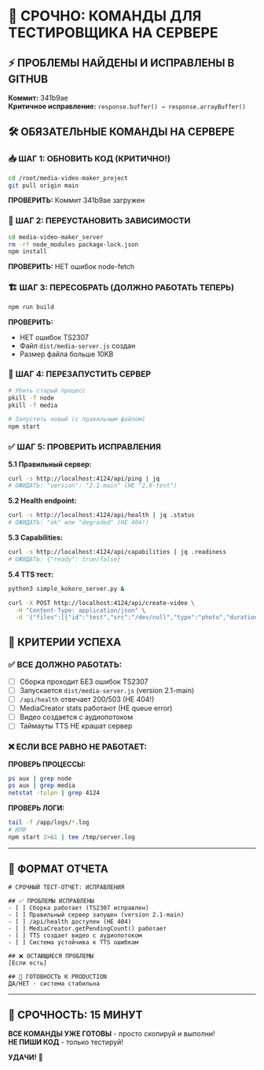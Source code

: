 # 🚨 СРОЧНО: КОМАНДЫ ДЛЯ ТЕСТИРОВЩИКА НА СЕРВЕРЕ

## ⚡ ПРОБЛЕМЫ НАЙДЕНЫ И ИСПРАВЛЕНЫ В GITHUB

**Коммит:** 341b9ae  
**Критичное исправление:** `response.buffer() → response.arrayBuffer()`

## 🛠 ОБЯЗАТЕЛЬНЫЕ КОМАНДЫ НА СЕРВЕРЕ

### 📥 **ШАГ 1: ОБНОВИТЬ КОД (КРИТИЧНО!)**
```bash
cd /root/media-video-maker_project
git pull origin main
```
**ПРОВЕРИТЬ:** Коммит 341b9ae загружен

### 🔧 **ШАГ 2: ПЕРЕУСТАНОВИТЬ ЗАВИСИМОСТИ**
```bash
cd media-video-maker_server
rm -rf node_modules package-lock.json
npm install
```
**ПРОВЕРИТЬ:** НЕТ ошибок node-fetch

### 🏗 **ШАГ 3: ПЕРЕСОБРАТЬ (ДОЛЖНО РАБОТАТЬ ТЕПЕРЬ)**
```bash
npm run build
```
**ПРОВЕРИТЬ:** 
- НЕТ ошибок TS2307
- Файл `dist/media-server.js` создан
- Размер файла больше 10KB

### 🔄 **ШАГ 4: ПЕРЕЗАПУСТИТЬ СЕРВЕР**
```bash
# Убить старый процесс
pkill -f node
pkill -f media

# Запустить новый (с правильным файлом)
npm start
```

### ✅ **ШАГ 5: ПРОВЕРИТЬ ИСПРАВЛЕНИЯ**

**5.1 Правильный сервер:**
```bash
curl -s http://localhost:4124/api/ping | jq
# ОЖИДАТЬ: "version": "2.1-main" (НЕ "2.0-test")
```

**5.2 Health endpoint:**
```bash
curl -s http://localhost:4124/api/health | jq .status
# ОЖИДАТЬ: "ok" или "degraded" (НЕ 404!)
```

**5.3 Capabilities:**
```bash
curl -s http://localhost:4124/api/capabilities | jq .readiness
# ОЖИДАТЬ: {"ready": true/false}
```

**5.4 TTS тест:**
```bash
python3 simple_kokoro_server.py &

curl -X POST http://localhost:4124/api/create-video \
  -H "Content-Type: application/json" \
  -d '{"files":[{"id":"test","src":"/dev/null","type":"photo","durationSec":1}],"width":640,"height":360,"tts":{"provider":"kokoro"},"ttsText":"Тест"}'
```

## 🎯 КРИТЕРИИ УСПЕХА

### ✅ **ВСЕ ДОЛЖНО РАБОТАТЬ:**
- [ ] Сборка проходит БЕЗ ошибок TS2307
- [ ] Запускается `dist/media-server.js` (version 2.1-main)
- [ ] `/api/health` отвечает 200/503 (НЕ 404!)
- [ ] MediaCreator stats работают (НЕ queue error)
- [ ] Видео создается с аудиопотоком
- [ ] Таймауты TTS НЕ крашат сервер

### ❌ **ЕСЛИ ВСЕ РАВНО НЕ РАБОТАЕТ:**
**ПРОВЕРЬ ПРОЦЕССЫ:**
```bash
ps aux | grep node
ps aux | grep media
netstat -tulpn | grep 4124
```

**ПРОВЕРЬ ЛОГИ:**
```bash
tail -f /app/logs/*.log
# ИЛИ
npm start 2>&1 | tee /tmp/server.log
```

---

## 📝 ФОРМАТ ОТЧЕТА

```
# СРОЧНЫЙ ТЕСТ-ОТЧЕТ: ИСПРАВЛЕНИЯ

## ✅ ПРОБЛЕМЫ ИСПРАВЛЕНЫ
- [ ] Сборка работает (TS2307 исправлен) 
- [ ] Правильный сервер запущен (version 2.1-main)
- [ ] /api/health доступен (НЕ 404)
- [ ] MediaCreator.getPendingCount() работает
- [ ] TTS создает видео с аудиопотоком
- [ ] Система устойчива к TTS ошибкам

## ❌ ОСТАЮЩИЕСЯ ПРОБЛЕМЫ
[Если есть]

## 🚀 ГОТОВНОСТЬ К PRODUCTION
ДА/НЕТ - система стабильна
```

---

## 🚨 **СРОЧНОСТЬ: 15 МИНУТ**

**ВСЕ КОМАНДЫ УЖЕ ГОТОВЫ** - просто скопируй и выполни!  
**НЕ ПИШИ КОД** - только тестируй!

**УДАЧИ!** 🚀
